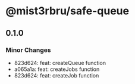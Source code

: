# @mist3rbru/safe-queue

## 0.1.0

### Minor Changes

- 823d624: feat: createQueue function
- a065a1a: feat: createJobs function
- 823d624: feat: createJob function
